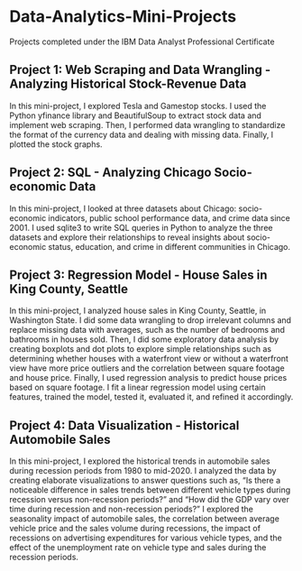 # Data-Analytics-Mini-Projects
Projects completed under the IBM Data Analyst Professional Certificate

## Project 1: Web Scraping and Data Wrangling - Analyzing Historical Stock-Revenue Data

In this mini-project, I explored Tesla and Gamestop stocks. I used the Python yfinance library and BeautifulSoup to extract stock data and implement web scraping. Then, I performed data wrangling to standardize the format of the currency data and dealing with missing data. Finally, I plotted the stock graphs. 

## Project 2: SQL - Analyzing Chicago Socio-economic Data

In this mini-project, I looked at three datasets about Chicago: socio-economic indicators, public school performance data, and crime data since 2001. I used sqlite3 to write SQL queries in Python to analyze the three datasets and explore their relationships to reveal insights about socio-economic status, education, and crime in different communities in Chicago. 

## Project 3: Regression Model - House Sales in King County, Seattle

In this mini-project, I analyzed house sales in King County, Seattle, in Washington State. I did some data wrangling to drop irrelevant columns and replace missing data with averages, such as the number of bedrooms and bathrooms in houses sold. Then, I did some exploratory data analysis by creating boxplots and dot plots to explore simple relationships such as determining whether houses with a waterfront view or without a waterfront view have more price outliers and the correlation between square footage and house price. Finally, I used regression analysis to predict house prices based on square footage. I fit a linear regression model using certain features, trained the model, tested it, evaluated it, and refined it accordingly. 

## Project 4: Data Visualization - Historical Automobile Sales 

In this mini-project, I explored the historical trends in automobile sales during recession periods from 1980 to mid-2020. I analyzed the data by creating elaborate visualizations to answer questions such as, “Is there a noticeable difference in sales trends between different vehicle types during recession versus non-recession periods?” and “How did the GDP vary over time during recession and non-recession periods?” I explored the seasonality impact of automobile sales, the correlation between average vehicle price and the sales volume during recessions, the impact of recessions on advertising expenditures for various vehicle types, and the effect of the unemployment rate on vehicle type and sales during the recession periods.
